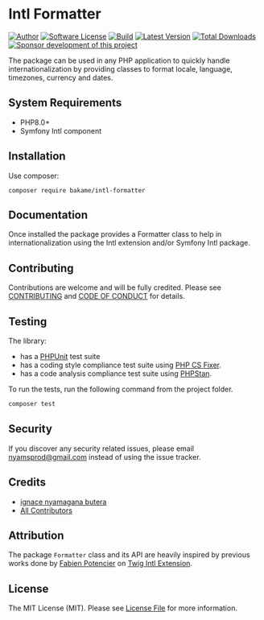 Intl Formatter
=======================================

[![Author](http://img.shields.io/badge/author-@nyamsprod-blue.svg?style=flat-square)](https://twitter.com/nyamsprod)
[![Software License](https://img.shields.io/badge/license-MIT-brightgreen.svg?style=flat-square)](LICENSE)
[![Build](https://github.com/bakame-php/intl-formatter/workflows/build/badge.svg)](https://github.com/bakame-php/intl-formatter/actions?query=workflow%3A%22build%22)
[![Latest Version](https://img.shields.io/github/release/bakame-php/intl-formatter.svg?style=flat-square)](https://github.com/bakame-php/intl-formatter/releases)
[![Total Downloads](https://img.shields.io/packagist/dt/bakame/intl-formatter.svg?style=flat-square)](https://packagist.org/packages/bakame/intl-formatter)
[![Sponsor development of this project](https://img.shields.io/badge/sponsor%20this%20package-%E2%9D%A4-ff69b4.svg?style=flat-square)](https://github.com/sponsors/nyamsprod)

The package can be used in any PHP application to quickly handle internationalization 
by providing classes to format locale, language, timezones, currency and dates.

System Requirements
-------

- PHP8.0+
- Symfony Intl component

Installation
------------

Use composer:

```
composer require bakame/intl-formatter
```

Documentation
------------

Once installed the package provides a Formatter class to help in internationalization using the Intl extension
and/or Symfony Intl package.

Contributing
-------

Contributions are welcome and will be fully credited. Please see [CONTRIBUTING](.github/CONTRIBUTING.md) and [CODE OF CONDUCT](.github/CODE_OF_CONDUCT.md) for details.

Testing
-------

The library:

- has a [PHPUnit](https://phpunit.de) test suite
- has a coding style compliance test suite using [PHP CS Fixer](https://cs.sensiolabs.org/).
- has a code analysis compliance test suite using [PHPStan](https://github.com/phpstan/phpstan).

To run the tests, run the following command from the project folder.

``` bash
composer test
```

Security
-------

If you discover any security related issues, please email nyamsprod@gmail.com instead of using the issue tracker.

Credits
-------

- [ignace nyamagana butera](https://github.com/nyamsprod)
- [All Contributors](https://github.com/bakame-php/intl-formatter/contributors)

Attribution
-------

The package `Formatter` class and its API are heavily inspired by previous works done by [Fabien Potencier](https://github.com/fabpot) on [Twig Intl Extension](https://github.com/twigphp/intl-extra).

License
-------

The MIT License (MIT). Please see [License File](LICENSE) for more information.
